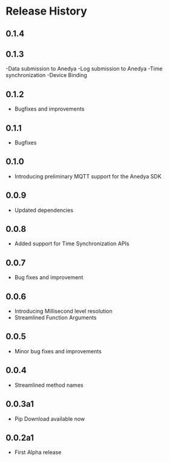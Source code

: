 # Release History

## 0.1.4

## 0.1.3
-Data submission to Anedya
-Log submission to Anedya
-Time synchronization
-Device Binding

## 0.1.2
- Bugfixes and improvements

## 0.1.1
- Bugfixes

## 0.1.0
- Introducing preliminary MQTT support for the Anedya SDK

## 0.0.9
- Updated dependencies

## 0.0.8
- Added support for Time Synchronization APIs

## 0.0.7
- Bug fixes and improvement

## 0.0.6
- Introducing Millisecond level resolution
- Streamlined Function Arguments

## 0.0.5
- Minor bug fixes and improvements

## 0.0.4
- Streamlined method names

## 0.0.3a1
- Pip Download available now

## 0.0.2a1
- First Alpha release